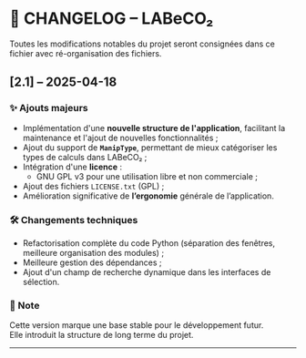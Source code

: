 # 📘 CHANGELOG – LABeCO₂

Toutes les modifications notables du projet seront consignées dans ce fichier avec ré-organisation des fichiers.

## [2.1] – 2025-04-18
### ✨ Ajouts majeurs
- Implémentation d'une **nouvelle structure de l'application**, facilitant la maintenance et l'ajout de nouvelles fonctionnalités ;
- Ajout du support de **`ManipType`**, permettant de mieux catégoriser les types de calculs dans LABeCO₂ ;
- Intégration d'une **licence** :
  - GNU GPL v3 pour une utilisation libre et non commerciale ;
- Ajout des fichiers `LICENSE.txt` (GPL) ;
- Amélioration significative de **l’ergonomie** générale de l’application.

### 🛠 Changements techniques
- Refactorisation complète du code Python (séparation des fenêtres, meilleure organisation des modules) ;
- Meilleure gestion des dépendances ;
- Ajout d'un champ de recherche dynamique dans les interfaces de sélection.

### 🚀 Note
Cette version marque une base stable pour le développement futur.  
Elle introduit la structure de long terme du projet.

---